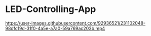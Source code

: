 # LED-Controlling-App


https://user-images.githubusercontent.com/92936521/231102048-98dfc19d-31f0-4a5e-a7a0-59a769ac203b.mp4

